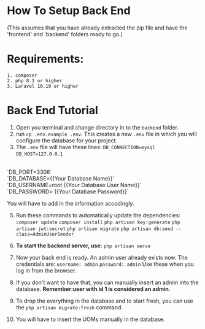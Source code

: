 # How To Setup Back End 
(This assumes that you have already extracted the zip file and have the 'frontend' and 'backend' folders ready to go.)

# Requirements:
    1. composer
    2. php 8.1 or higher
    3. Laravel 10.10 or higher
    
# Back End Tutorial 

1. Open you terminal and change directory in to the `backend` folder.  
2. run `cp .env.example .env`. This creates a new `.env` file in which you will configure the database for your project. 
3.  The `.env` file will have these lines: 
    `DB_CONNECTION=mysql`
    <br>
    `DB_HOST=127.0.0.1`
   <br>
    `DB_PORT=3306`
   <br>
    `DB_DATABASE={{Your Database Name}}`
   <br>
    `DB_USERNAME=root {{Your Database User Name}}`
   <br>
    `DB_PASSWORD= {{Your Database Password}}`
    
You will have to add in the information accodingly. 

5. Run these commands to automatically update the dependencies:
`composer update`
`composer install`
`php artisan key:generate`
`php artisan jwt:secret`
`php artisan migrate`
`php artisan db:seed --class=AdminUserSeeder`

6. **To start the backend server, use:** `php artisan serve` 

7. Now your back end is ready. An admin user already exists now. The credentials are:
    `username: admin`
    `password: admin`
    Use these when you log in from the browser.

8. If you don't want to have that, you can manually insert an admin into the database. **Remember:user with id 1 is considered an admin**. 
9. To drop the everything in the database and to start fresh, you can use the `php artisan migrate:fresh` command.
10. You will have to insert the UOMs manually in the database.  

